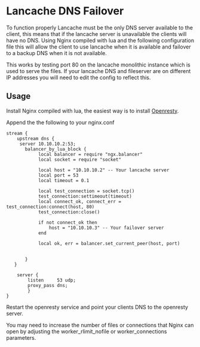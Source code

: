 # Lancache DNS Failover 

To function properly Lancache must be the only DNS server available to the client, this means that if the lancache server is unavailable the clients will have no DNS.  Using Nginx compiled with lua and the following configuration file this will allow the client to use lancache when it is available and failover to a backup DNS when it is not available.

This works by testing port 80 on the lancache monolithic instance which is used to serve the files.  If your lancache DNS and fileserver are on different IP addresses you will need to edit the config to reflect this.

## Usage
Install Nginx compiled with lua, the easiest way is to install [Openresty](https://openresty.org/en/installation.html).

Append the the following to your nginx.conf
```
stream {
    upstream dns {
     server 10.10.10.2:53;
       balancer_by_lua_block {
            local balancer = require "ngx.balancer"
            local socket = require "socket"

            local host = "10.10.10.2" -- Your lancache server
            local port = 53
            local timeout = 0.1

            local test_connection = socket.tcp()
            test_connection:settimeout(timeout)
            local connect_ok, connect_err = test_connection:connect(host, 80)
            test_connection:close()

            if not connect_ok then
                host = "10.10.10.3" -- Your failover server
            end

            local ok, err = balancer.set_current_peer(host, port)


       }
   }

    server {
        listen     53 udp;
        proxy_pass dns;
        }
}
```


Restart the openresty service and point your clients DNS to the openresty server.

You may need to increase the number of files or connections that Nginx can open by adjusting the worker_rlimit_nofile or worker_connections parameters.


